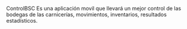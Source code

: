 ControlBSC
Es una aplicación movil que llevará un mejor control de las bodegas de las carnicerías, movimientos, inventarios, resultados estadísticos.





